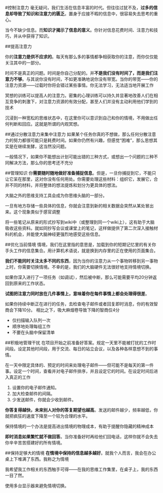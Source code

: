 #控制注意力
毫无疑问，我们生活在信息丰富的时代。但往往过犹不及，**过多的信息却导致了知识和注意力的匮乏**。置身于应接不暇的信息中，很容易失去思考的重心。

当今不缺少信息。而**知识才揭示了信息的意义**。你针对信息花费时间、注意力和技巧，并从中获得了知识。

##提高注意力

你的**注意力是供不应求的**。每天有那么多的事情都争相获取你的注意，而你仅仅能关注其中的一部分。

时间不是真正的问题。时间是你自己分配的。并**不是我们没有时间了，而是我们注意力不够**。与其说你没有时间，不如更准确地说你没有带宽。当你的带宽——你的注意力资源——过载时你将会错过某些事情。你无法学习，无法适当地开展工作

冥想的训练可以提高人的注意力。密集的心理训练可以持久并显著地改善人们在相互竞争的刺激下，对注意力资源的有效分配，甚至人们并没有主动利用他们学到的技术

沉浸到一种宽松的思维状态中，在这里你可以意识到自己和你的情境，不用做出任何判断和回应。这就是所谓的内观冥想。

##通过分散注意力来集中注意力
如果某个任务你真的不想做，那么任何分散注意力的努力都很可能只是耗费时间。如果你仍然有兴趣，但感觉“困难”，那么思想其实是在继续发酵，这当然没问题。

一般情况下，如果你不能想出计划可能出错的三种方式，或想出一个问题的三种不同解决方法，那么你的思考还不充分

##管理知识
你**需要随时随地做好准备捕捉信息**。但是，一旦你捕捉到它，不能只让它呆在那里，这对你没有任何用处。你需要处理这些材料：组织它，发展它，合并不同的材料，并将整体的想法提炼和划分为更具体的想法。

大脑之外的思维支持工具会成为你思维头脑的一部分。

一旦有地方存储一些具体的信息，你就会注意到新的相关数据会突然从某处冒出来。这个现象类似于感官调整

将一些笔记从原来的形式抄写到wiki中（或整理到同一个wiki上），这有助于大脑吸收这些资料。就如同抄写会议或课堂上的笔记，这样做提供了第二次深入接触材料的机会，并能使大脑神经更强烈地感受这些信息。

##优化当前情境
情境，我们在这里指的意思是，加载到你的短期记忆里的有关你手头工作的信息集合。用计算机术语说，就是换到内存里的正在使用的页面集合。

**我们不能同时关注太多不同的东西**，因为当你的注意力从一个事物转移到另一事物上时，你需要切换情境。不幸的是，我们的大脑硬件无法很好地支持情境切换。

如果你深入进行了一项任务（如调试），然后被中断，那么可能需要平均20分钟返回到原来的工作状态。

**试图把注意力同时放在几件事情上，意味着你在每件事情上都会处理得很差**。

如果你持续中断正在进行的任务，去检查电子邮件或者回复即时消息，你的有效智商会下降10分。
相比之下，吸大麻烟卷导致下降的智商仅4分

* 仅扫描输入队列一次
* 顺序地处理每组工作
* 不要在头脑中保留清单

##积极地管理干扰
在项目开始之前准备好答案。规定一天里不能被打扰的工作时间段。设定其他时间段，用于交流、每日的站立会议，以及各种各样意想不到的事情。

在一天中限定具体的、预定的时间来处理电子邮件——但可能不是每天的第一件事。设定一个时间，查看并对电子邮件排序，并且设定它的时间。在设定时间后进入真正的工作

1. 设置你的电子邮件通知。
2. 加大检查邮件的间隔。
3. 少发送邮件，你就会少收到邮件。

**你答复得越快，未来别人对你的答复期望也越高**。发送的邮件越少，频率越低，你就把疯狂的速度下降至一个较为合理的水平。

保持情境的一个办法是提高进出情境的物理成本，有助于提醒你隐藏的精神成本

**即时消息如果繁忙就不做回答**。当你准备好时再给他们回电话，这样你就不会失去你辛辛苦苦搭建好的所有情境。

##保持足够大的情境
**在情境中保持的信息越多越好**。就我个人而言，我会在办公桌上下堆满了东西。我称之为情境

我希望我工作相关的东西触手可得——在我的思维工作集里，在桌子上，我的东西一目了然。

使用多台显示器来避免情境切换。
